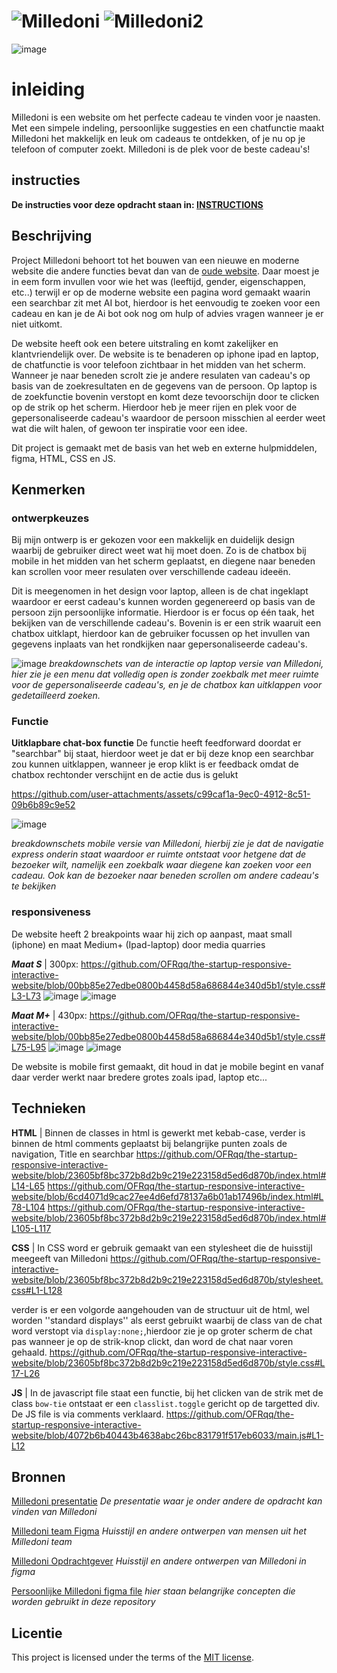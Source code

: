 
# ![Milledoni](https://github.com/user-attachments/assets/8356d833-ccc7-4089-b5f4-6f99416748ed) ![Milledoni2](https://github.com/user-attachments/assets/80a67f9f-9e77-4d97-ac1e-c42b905d33ca)
![image](https://github.com/user-attachments/assets/4bdee5c7-e988-4421-a029-4c84b34567bb)

# inleiding
Milledoni is een website  om het perfecte cadeau te vinden voor je naasten. Met een simpele indeling, persoonlijke suggesties en een chatfunctie maakt Milledoni het makkelijk en leuk om cadeaus te ontdekken, of je nu op je telefoon of computer zoekt. Milledoni is de plek voor de beste cadeau's!

## instructies
**De instructies voor deze opdracht staan in: [INSTRUCTIONS](https://github.com/fdnd-task/the-startup-responsive-interactieve-website/blob/main/docs/INSTRUCTIONS.md)**

## Beschrijving
Project Milledoni behoort tot het bouwen van een nieuwe en moderne website die andere functies bevat dan van de [oude website](https://milledoni.nl/). Daar moest je in eem form invullen voor wie het was (leeftijd, gender, eigenschappen, etc..) terwijl er op de moderne website een pagina word gemaakt waarin een searchbar zit met AI bot, hierdoor is het eenvoudig te zoeken voor een cadeau en kan je de Ai bot ook nog om hulp of advies vragen wanneer je er niet uitkomt. 

De website heeft ook een betere uitstraling en komt zakelijker en klantvriendelijk over. De website is te benaderen op iphone ipad en laptop, de chatfunctie is voor telefoon zichtbaar in het midden van het scherm. Wanneer je naar beneden scrolt zie je andere resulaten van cadeau's op basis van de zoekresultaten en de gegevens van de persoon. Op laptop is de zoekfunctie bovenin verstopt en komt deze tevoorschijn door te clicken op de strik op het scherm. Hierdoor heb je meer rijen en plek voor de gepersonaliseerde cadeau's waardoor de persoon misschien al eerder weet wat die wilt halen, of gewoon ter inspiratie voor een idee.

Dit project is gemaakt met de basis van het web en externe hulpmiddelen, figma, HTML, CSS en JS.
<!-- In de Beschrijving staat hoe je project er uit ziet, hoe het werkt en wat je er mee kan. -->
<!-- Voeg een mooie poster visual toe 📸 -->
<!-- Voeg een link toe naar Github Pages 🌐-->

## Kenmerken

### ontwerpkeuzes 
Bij mijn ontwerp is er gekozen voor een makkelijk en duidelijk design waarbij de gebruiker direct weet wat hij moet doen. Zo is de chatbox bij mobile in het midden van het scherm geplaatst, en diegene naar beneden kan scrollen voor meer resulaten over verschillende cadeau ideeën. 

Dit is meegenomen in het design voor laptop, alleen is de chat ingeklapt waardoor er eerst cadeau's kunnen worden gegenereerd op basis van de persoon zijn persoonlijke informatie. 
Hierdoor is er focus op één taak, het bekijken van de verschillende cadeau's. Bovenin is er een strik waaruit een chatbox uitklapt, hierdoor kan de gebruiker focussen op het invullen van gegevens inplaats van het rondkijken naar gepersonaliseerde cadeau's.

![image](https://github.com/user-attachments/assets/88f1d3e8-07c6-4ddf-92c0-affb34d1a0a7)
_breakdownschets van de interactie op laptop versie van Milledoni, hier zie je een menu dat volledig open is zonder zoekbalk met meer ruimte voor de gepersonaliseerde cadeau's, en je de chatbox kan uitklappen voor gedetailleerd zoeken._ 

### Functie
**Uitklapbare chat-box functie**
De functie heeft feedforward doordat er "searchbar" bij staat, hierdoor weet je dat er bij deze knop een searchbar zou kunnen uitklappen, wanneer je erop klikt is er feedback omdat de chatbox rechtonder verschijnt en de actie dus is gelukt

https://github.com/user-attachments/assets/c99caf1a-9ec0-4912-8c51-09b6b89c9e52



![image](https://github.com/user-attachments/assets/e611d50c-816f-4043-babe-b46d99bba9b1)

_breakdownschets mobile versie van Milledoni, hierbij zie je dat de navigatie express onderin staat waardoor er ruimte ontstaat voor hetgene dat de bezoeker wilt, namelijk een zoekbalk waar diegene kan zoeken voor een cadeau. Ook kan de bezoeker naar beneden scrollen om andere cadeau's te bekijken_

### responsiveness
De website heeft 2 breakpoints waar hij zich op aanpast, maat small (iphone) en maat Medium+ (Ipad-laptop) door media quarries

***Maat S*** | 300px: https://github.com/OFRqq/the-startup-responsive-interactive-website/blob/00bb85e27edbe0800b4458d58a686844e340d5b1/style.css#L3-L73
![image](https://github.com/user-attachments/assets/4f498a17-f62d-4b8a-9f07-20fe5d741554)
![image](https://github.com/user-attachments/assets/961cf5e9-a5e4-48cb-90f7-c4a77eeaeb19)




***Maat M+*** | 430px: https://github.com/OFRqq/the-startup-responsive-interactive-website/blob/00bb85e27edbe0800b4458d58a686844e340d5b1/style.css#L75-L95
![image](https://github.com/user-attachments/assets/af075d81-813c-4194-9aa4-b6736a562987)
![image](https://github.com/user-attachments/assets/cd73cd1c-a09b-470b-8013-16e19532fe98)

De website is mobile first gemaakt, dit houd in dat je mobile begint en vanaf daar verder werkt naar bredere grotes zoals ipad, laptop etc...

<!-- Bij Kenmerken staat welke technieken zijn gebruikt en hoe. Wat is de HTML structuur? Wat zijn de belangrijkste dingen in CSS? Wat is er met JS gedaan en hoe? -->
## Technieken
**HTML** | Binnen de classes in html is gewerkt met kebab-case, verder is binnen de html comments geplaatst bij belangrijke punten zoals de navigation, Title en searchbar
https://github.com/OFRqq/the-startup-responsive-interactive-website/blob/23605bf8bc372b8d2b9c219e223158d5ed6d870b/index.html#L14-L65
https://github.com/OFRqq/the-startup-responsive-interactive-website/blob/6cd4071d9cac27ee4d6efd78137a6b01ab17496b/index.html#L78-L104
https://github.com/OFRqq/the-startup-responsive-interactive-website/blob/23605bf8bc372b8d2b9c219e223158d5ed6d870b/index.html#L105-L117

**CSS** | In CSS word er gebruik gemaakt van een stylesheet die de huisstijl meegeeft van Milledoni
https://github.com/OFRqq/the-startup-responsive-interactive-website/blob/23605bf8bc372b8d2b9c219e223158d5ed6d870b/stylesheet.css#L1-L128

verder is er een volgorde aangehouden van de structuur uit de html, wel worden ''standard displays'' als eerst gebruikt waarbij de class van de chat word verstopt via `display:none;`,hierdoor zie je op groter scherm de chat pas wanneer je op de strik-knop clickt, dan word de chat naar voren gehaald. 
https://github.com/OFRqq/the-startup-responsive-interactive-website/blob/23605bf8bc372b8d2b9c219e223158d5ed6d870b/style.css#L17-L26

**JS** | In de javascript file staat een functie, bij het clicken van de strik met de class `bow-tie` ontstaat er een `classlist.toggle` gericht op de targetted div. De JS file is via comments verklaard.
https://github.com/OFRqq/the-startup-responsive-interactive-website/blob/4072b6b40443b4638abc26bc831791f517eb6033/main.js#L1-L12
## Bronnen
[Milledoni presentatie](https://docs.google.com/presentation/d/1_TKzsXSpYs1pbbkxEpqE_c8ElEG-HphHz5BiJV1eCgA/mobilepresent?slide=id.p)
_De presentatie waar je onder andere de opdracht kan vinden van Milledoni_

[Milledoni team Figma](https://www.figma.com/design/WkfefWVhBtylD9LCY1T9n2/Milledoni-FDND)
_Huisstijl en andere ontwerpen van mensen uit het Milledoni team_

[Milledoni Opdrachtgever](https://www.figma.com/design/tHCHwBm3Ujv7wR28VU2BSu/Milledoni?node-id=0-1&t=irKT3Z9AKyvK2HYj-1)
_Huisstijl en andere ontwerpen van Milledoni in figma_

[Persoonlijke Milledoni figma file](https://www.figma.com/design/JXx57fl2BLyLUdYQCWMYfW/Milledoni%2B?node-id=0-1&t=mv40Qyf7YDCd5dTH-1)
_hier staan belangrijke concepten die worden gebruikt in deze repository_
## Licentie

This project is licensed under the terms of the [MIT license](./LICENSE).

